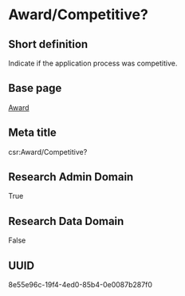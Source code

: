 # Award/Competitive?
## Short definition
Indicate if the application process was competitive.
## Base page
[Award](../../Objects/Award.md)
## Meta title
csr:Award/Competitive?
## Research Admin Domain
True
## Research Data Domain
False
## UUID
8e55e96c-19f4-4ed0-85b4-0e0087b287f0
